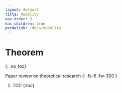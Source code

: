 ```yaml
---
layout: default
title: Modality
nav_order: 3
has_children: true
permalink: /docs/modality
---
```


# Theorem
{: .no_toc}

Paper review on theoretical research
{: .fs-6 .fw-300 }
1. TOC
{:toc}